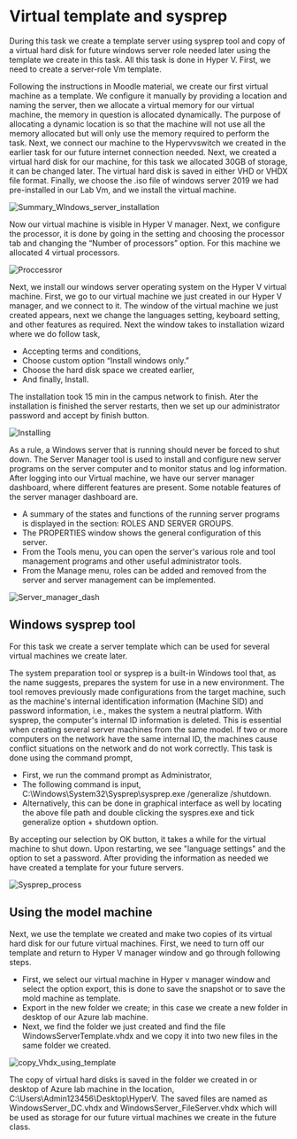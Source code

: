 # Virtual template and sysprep

During this task we create a template server using sysprep tool and copy of a virtual hard disk for future windows server role needed later using the template we create in this task. All this task is done in Hyper V. First, we need to create a server-role Vm template. 

Following the instructions in Moodle material, we create our first virtual machine as a template. We configure it manually by providing a location and naming the server, then we allocate a virtual memory for our virtual machine, the memory in question is allocated dynamically. The purpose of allocating a dynamic location is so that the machine will not use all the memory allocated but will only use the memory required to perform the task.  Next, we connect our machine to the Hypervvswitch we created in the earlier task for our future internet connection needed. Next, we created a virtual hard disk for our machine, for this task we allocated 30GB of storage, it can be changed later. The virtual hard disk is saved in either VHD or VHDX file format. Finally, we choose the .iso file of windows server 2019 we had pre-installed in our Lab Vm, and we install the virtual machine.

![Summary_WIndows_server_installation](https://github.com/bishwasghimire22/windowsserver/assets/144313610/9317438c-36d3-45bb-b3ae-cc6b8a6ad9e8)
 

Now our virtual machine is visible in Hyper V manager. Next, we configure the processor, it is done by going in the setting and choosing the processor tab and changing the “Number of processors” option. For this machine we allocated 4 virtual processors.
 

![Proccessror](https://github.com/bishwasghimire22/windowsserver/assets/144313610/50b50768-3c23-4df0-972d-5543cce59013)

Next, we install our windows server operating system on the Hyper V virtual machine. First, we go to our virtual machine we just created in our Hyper V manager, and we connect to it. The window of the virtual machine we just created appears, next we change the languages setting, keyboard setting, and other features as required. Next the window takes to installation wizard where we do follow task,
* Accepting terms and conditions,
* Choose custom option “Install windows only.”
* Choose the hard disk space we created earlier,
* And finally, Install.

The installation took 15 min in the campus network to finish. Ater the installation is finished the server restarts, then we set up our administrator password and accept by finish button.

 ![Installing](https://github.com/bishwasghimire22/windowsserver/assets/144313610/3ac608e2-fab3-4579-bd6e-951b7f2e6c73)  
	
As a rule, a Windows server that is running should never be forced to shut down. The Server Manager tool is used to install and configure new server programs on the server computer and to monitor status and log information. After logging into our Virtual machine, we have our server manager dashboard, where different features are present. Some notable features of the server manager dashboard are.

* A summary of the states and functions of the running server programs is displayed in the section: ROLES AND SERVER GROUPS.
* The PROPERTIES window shows the general configuration of this server.
* From the Tools menu, you can open the server's various role and tool management programs and other useful administrator tools.
* From the Manage menu, roles can be added and removed from the server and server management can be implemented.
 
![Server_manager_dash](https://github.com/bishwasghimire22/windowsserver/assets/144313610/1ee1e853-f10b-4c4f-872c-83115873918a)

## Windows sysprep tool

For this task we create a server template which can be used for several virtual machines we create later.

The system preparation tool or sysprep is a built-in Windows tool that, as the name suggests, prepares the system for use in a new environment. The tool removes previously made configurations from the target machine, such as the machine's internal identification information (Machine SID) and password information, i.e., makes the system a neutral platform. With sysprep, the computer's internal ID information is deleted. This is essential when creating several server machines from the same model. If two or more computers on the network have the same internal ID, the machines cause conflict situations on the network and do not work correctly. This task is done using the command prompt,

* First, we run the command prompt as Administrator,
* The following command is input, C:\Windows\System32\Sysprep\sysprep.exe /generalize /shutdown. 
* Alternatively, this can be done in graphical interface as well by locating the above file path and double clicking the syspres.exe and tick generalize option + shutdown option.

By accepting our selection by OK button, it takes a while for the virtual machine to shut down. Upon restarting, we see "language settings" and the option to set a password. After providing the information as needed we have created a template for your future servers.
 
![Sysprep_process](https://github.com/bishwasghimire22/windowsserver/assets/144313610/0134d16d-5610-42b9-b488-987a879e876b)

## Using the model machine

Next, we use the template we created and make two copies of its virtual hard disk for our future virtual machines. First, we need to turn off our template and return to Hyper V manager window and go through following steps.
* First, we select our virtual machine in Hyper v manager window and select the option export, this is done to save the snapshot or to save the mold machine as template.
* Export in the new folder we create; in this case we create a new folder in desktop of our Azure lab machine.
* Next, we find the folder we just created and find the file WindowsServerTemplate.vhdx and we copy it into two new files in the same folder we created.
 
![copy_Vhdx_using_template](https://github.com/bishwasghimire22/windowsserver/assets/144313610/9b0893a9-5050-447c-b08b-a26215e6b837)

The copy of virtual hard disks is saved in the folder we created in or desktop of Azure lab machine in the location, C:\Users\Admin123456\Desktop\HyperV\. The saved files are named as WindowsServer_DC.vhdx  and  WindowsServer_FileServer.vhdx which will be used as storage for our future virtual machines we create in the future class.
